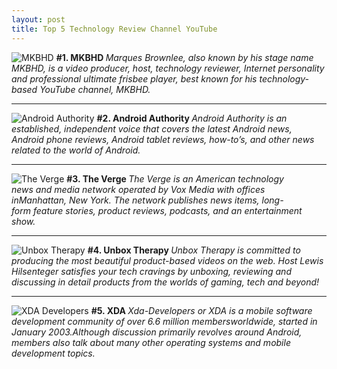 ```yaml
---
layout: post
title: Top 5 Technology Review Channel YouTube 
---
```



<img itemprop="image" class="img-rounded" src="https://dl.dropboxusercontent.com/s/zrd0re06ed40ki5/Mkbhd.jpg" alt="MKBHD">



<strong>
#1. MKBHD
</strong >

<em>
Marques Brownlee, also known by his stage name MKBHD, is a video producer, host, technology reviewer, Internet personality and professional ultimate frisbee player, best known for his technology-based YouTube channel, MKBHD. 
</em>
<hr>
<img itemprop="image" class="img-rounded" src="https://dl.dropboxusercontent.com/s/3qyht2nozve0xmd/Androidauthority.jpg" alt="Android Authority">

<strong>
#2. Android Authority 
</strong >

<em>
Android Authority is an established, independent voice that covers the latest Android news, Android phone reviews, Android tablet reviews, how-to’s, and other news related to the world of Android.
</em>
<hr>
<img  itemprop="image" class="img-rounded" src="https://dl.dropboxusercontent.com/s/276s43qwma2x0j6/Verge.jpg" alt="The Verge">

<strong>
#3. The Verge 
</strong >

<em>
The Verge is an American technology news and media network operated by Vox Media with offices inManhattan, New York. The network publishes news items, long-form feature stories, product reviews, podcasts, and an entertainment show.
</em>
<hr>
<img itemprop="image" class="img-rounded" src=" https://dl.dropboxusercontent.com/s/6yh6z9ty4kt6azy/Unbox.jpg" alt="Unbox Therapy">


<strong>
#4. Unbox Therapy 
</strong >

<em>
Unbox Therapy is committed to producing the most beautiful product-based videos on the web. Host Lewis Hilsenteger satisfies your tech cravings by unboxing, reviewing and discussing in detail products from the worlds of gaming, tech and beyond!
</em>
<hr>
<img itemprop="image" class="img-rounded" src="https://dl.dropboxusercontent.com/s/w10sp50zz0mofzf/Xda.jpg" alt="XDA Developers">

<strong>
#5. XDA
</strong >

<em>
Xda-Developers or XDA is a mobile software development community of over 6.6 million membersworldwide, started in January 2003.Although discussion primarily revolves around Android, members also talk about many other operating systems and mobile development topics.
</em>
